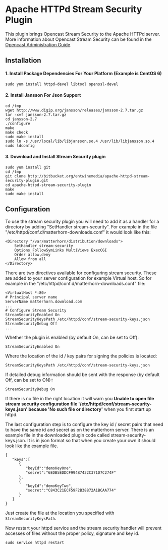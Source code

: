 # Apache HTTPd Stream Security Plugin

This plugin brings Opencast Stream Security to the Apache HTTPd server. More information about Opencast Stream Security can be found in the [Opencast Administration Guide]().

## Installation

#### 1. Install Package Dependencies For Your Platform (Example is CentOS 6)

    sudo yum install httpd-devel libtool openssl-devel

#### 2. Install Jansson For Json Support

    cd /tmp
    wget http://www.digip.org/jansson/releases/jansson-2.7.tar.gz
    tar -xvf jansson-2.7.tar.gz
    cd jansson-2.7
    ./configure
    make
    make check
    sudo make install
    sudo ln -s /usr/local/lib/libjansson.so.4 /usr/lib/libjansson.so.4
    sudo ldconfig

#### 3. Download and Install Stream Security plugin
    sudo yum install git
    cd /tmp
    git clone http://bitbucket.org/entwinemedia/apache-httpd-stream-security-plugin.git
    cd apache-httpd-stream-security-plugin
    make
    sudo make install

## Configuration

To use the stream security plugin you will need to add it as a handler for a directory by adding "SetHandler stream-security". For example in the file "/etc/httpd/conf.d/matterhorn-downloads.conf" it would look like this:

    <Directory "/var/matterhorn/distribution/downloads">     
        SetHandler stream-security     
        Options FollowSymLinks MultiViews ExecCGI     
        Order allow,deny     
        Allow from all
    </Directory>


There are two directives available for configuring stream security. These are added to your server configuration for example Virtual host. So for example in the "/etc/httpd/conf.d/matterhorn-downloads.conf" file:

    <VirtualHost *:80>   
    # Principal server name   
    ServerName matterhorn.download.com
    ...
    # Configure Stream Security   
    StreamSecurityEnabled On   
    StreamSecurityKeysPath /etc/httpd/conf/stream-security-keys.json
    StreamSecurityDebug Off
    ...

Whether the plugin is enabled (by default On, can be set to Off):
    
    StreamSecurityEnabled On

Where the location of the id / key pairs for signing the policies is located: 

    StreamSecurityKeysPath /etc/httpd/conf/stream-security-keys.json
    
If detailed debug information should be sent with the response (by default Off, can be set to ON)::

    StreamSecurityDebug On


If there is no file in the right location it will warn you **Unable to open file stream security configuration file '/etc/httpd/conf/stream-security-keys.json' because 'No such file or directory'** when you first start up httpd.

The last configuration step is to configure the key id / secret pairs that need to have the same id and secret as on the matterhorn server. There is an example file in the downloaded plugin code called stream-security-keys.json. It is in json format so that when you create your own it should look like the example file.

    {
       "keys":[
          {
             "keyId":"demoKeyOne",
             "secret":"6EDB5EDDCF994B7432C371D7C274F"
          },
          {
             "keyId":"demoKeyTwo",
             "secret":"C843C21ECF59F2B38872A1BCAA774"
          }
       ]
    }

Just create the file at the location you specified with `StreamSecurityKeysPath`.

Now restart your httpd service and the stream security handler will prevent accesses of files without the proper policy, signature and key id.

    sudo service httpd restart